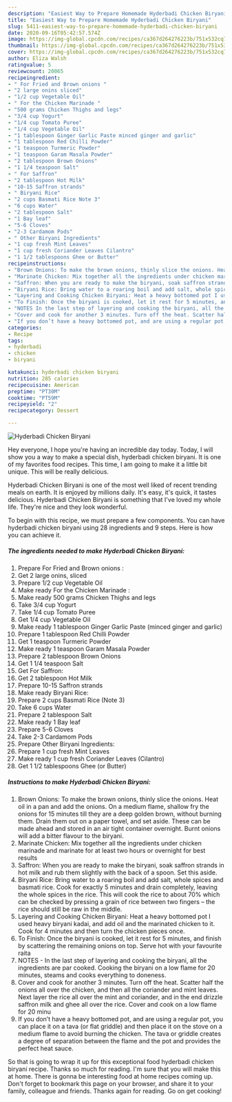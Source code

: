 ```yaml
---
description: "Easiest Way to Prepare Homemade Hyderbadi Chicken Biryani"
title: "Easiest Way to Prepare Homemade Hyderbadi Chicken Biryani"
slug: 5411-easiest-way-to-prepare-homemade-hyderbadi-chicken-biryani
date: 2020-09-16T05:42:57.574Z
image: https://img-global.cpcdn.com/recipes/ca367d264276223b/751x532cq70/hyderbadi-chicken-biryani-recipe-main-photo.jpg
thumbnail: https://img-global.cpcdn.com/recipes/ca367d264276223b/751x532cq70/hyderbadi-chicken-biryani-recipe-main-photo.jpg
cover: https://img-global.cpcdn.com/recipes/ca367d264276223b/751x532cq70/hyderbadi-chicken-biryani-recipe-main-photo.jpg
author: Eliza Walsh
ratingvalue: 5
reviewcount: 20065
recipeingredient:
- " For Fried and Brown onions "
- "2 large onins sliced"
- "1/2 cup Vegetable Oil"
- " For the Chicken Marinade "
- "500 grams Chicken Thighs and legs"
- "3/4 cup Yogurt"
- "1/4 cup Tomato Puree"
- "1/4 cup Vegetable Oil"
- "1 tablespoon Ginger Garlic Paste minced ginger and garlic"
- "1 tablespoon Red Chilli Powder"
- "1 teaspoon Turmeric Powder"
- "1 teaspoon Garam Masala Powder"
- "2 tablespoon Brown Onions"
- "1 1/4 teaspoon Salt"
- " For Saffron"
- "2 tablespoon Hot Milk"
- "10-15 Saffron strands"
- " Biryani Rice"
- "2 cups Basmati Rice Note 3"
- "6 cups Water"
- "2 tablespoon Salt"
- "1 Bay leaf"
- "5-6 Cloves"
- "2-3 Cardamom Pods"
- " Other Biryani Ingredients"
- "1 cup fresh Mint Leaves"
- "1 cup fresh Coriander Leaves Cilantro"
- "1 1/2 tablespoons Ghee or Butter"
recipeinstructions:
- "Brown Onions: To make the brown onions, thinly slice the onions. Heat oil in a pan and add the onions. On a medium flame, shallow fry the onions for 15 minutes till they are a deep golden brown, without burning them. Drain them out on a paper towel, and set aside. These can be made ahead and stored in an air tight container overnight. Burnt onions will add a bitter flavour to the biryani."
- "Marinate Chicken: Mix together all the ingredients under chicken marinade and marinate for at least two hours or overnight for best results"
- "Saffron: When you are ready to make the biryani, soak saffron strands in hot milk and rub them slightly with the back of a spoon. Set this aside."
- "Biryani Rice: Bring water to a roaring boil and add salt, whole spices and basmati rice. Cook for exactly 5 minutes and drain completely, leaving the whole spices in the rice. This will cook the rice to about 70% which can be checked by pressing a grain of rice between two fingers – the rice should still be raw in the middle."
- "Layering and Cooking Chicken Biryani: Heat a heavy bottomed pot I used heavy biryani kadai, and add oil and the marinated chicken to it. Cook for 4 minutes and then turn the chicken pieces once."
- "To Finish: Once the biryani is cooked, let it rest for 5 minutes, and finish by scattering the remaining onions on top. Serve hot with your favourite raita"
- "NOTES In the last step of layering and cooking the biryani, all the ingredients are par cooked. Cooking the biryani on a low flame for 20 minutes, steams and cooks everything to doneness."
- "Cover and cook for another 3 minutes. Turn off the heat. Scatter half the onions all over the chicken, and then all the coriander and mint leaves. Next layer the rice all over the mint and coriander, and in the end drizzle saffron milk and ghee all over the rice. Cover and cook on a low flame for 20 minu"
- "If you don’t have a heavy bottomed pot, and are using a regular pot, you can place it on a tava (or flat griddle) and then place it on the stove on a medium flame to avoid burning the chicken. The tava or griddle creates a degree of separation between the flame and the pot and provides the perfect heat sauce."
categories:
- Recipe
tags:
- hyderbadi
- chicken
- biryani

katakunci: hyderbadi chicken biryani 
nutrition: 285 calories
recipecuisine: American
preptime: "PT30M"
cooktime: "PT59M"
recipeyield: "2"
recipecategory: Dessert

---
```



![Hyderbadi Chicken Biryani](https://img-global.cpcdn.com/recipes/ca367d264276223b/751x532cq70/hyderbadi-chicken-biryani-recipe-main-photo.jpg)

Hey everyone, I hope you're having an incredible day today. Today, I will show you a way to make a special dish, hyderbadi chicken biryani. It is one of my favorites food recipes. This time, I am going to make it a little bit unique. This will be really delicious.



Hyderbadi Chicken Biryani is one of the most well liked of recent trending meals on earth. It is enjoyed by millions daily. It's easy, it's quick, it tastes delicious. Hyderbadi Chicken Biryani is something that I've loved my whole life. They're nice and they look wonderful.


To begin with this recipe, we must prepare a few components. You can have hyderbadi chicken biryani using 28 ingredients and 9 steps. Here is how you can achieve it.

<!--inarticleads1-->

##### The ingredients needed to make Hyderbadi Chicken Biryani:

1. Prepare  For Fried and Brown onions :
1. Get 2 large onins, sliced
1. Prepare 1/2 cup Vegetable Oil
1. Make ready  For the Chicken Marinade :
1. Make ready 500 grams Chicken Thighs and legs
1. Take 3/4 cup Yogurt
1. Take 1/4 cup Tomato Puree
1. Get 1/4 cup Vegetable Oil
1. Make ready 1 tablespoon Ginger Garlic Paste (minced ginger and garlic)
1. Prepare 1 tablespoon Red Chilli Powder
1. Get 1 teaspoon Turmeric Powder
1. Make ready 1 teaspoon Garam Masala Powder
1. Prepare 2 tablespoon Brown Onions
1. Get 1 1/4 teaspoon Salt
1. Get  For Saffron:
1. Get 2 tablespoon Hot Milk
1. Prepare 10-15 Saffron strands
1. Make ready  Biryani Rice:
1. Prepare 2 cups Basmati Rice (Note 3)
1. Take 6 cups Water
1. Prepare 2 tablespoon Salt
1. Make ready 1 Bay leaf
1. Prepare 5-6 Cloves
1. Take 2-3 Cardamom Pods
1. Prepare  Other Biryani Ingredients:
1. Prepare 1 cup fresh Mint Leaves
1. Make ready 1 cup fresh Coriander Leaves (Cilantro)
1. Get 1 1/2 tablespoons Ghee (or Butter)




<!--inarticleads2-->

##### Instructions to make Hyderbadi Chicken Biryani:

1. Brown Onions: To make the brown onions, thinly slice the onions. Heat oil in a pan and add the onions. On a medium flame, shallow fry the onions for 15 minutes till they are a deep golden brown, without burning them. Drain them out on a paper towel, and set aside. These can be made ahead and stored in an air tight container overnight. Burnt onions will add a bitter flavour to the biryani.
1. Marinate Chicken: Mix together all the ingredients under chicken marinade and marinate for at least two hours or overnight for best results
1. Saffron: When you are ready to make the biryani, soak saffron strands in hot milk and rub them slightly with the back of a spoon. Set this aside.
1. Biryani Rice: Bring water to a roaring boil and add salt, whole spices and basmati rice. Cook for exactly 5 minutes and drain completely, leaving the whole spices in the rice. This will cook the rice to about 70% which can be checked by pressing a grain of rice between two fingers – the rice should still be raw in the middle.
1. Layering and Cooking Chicken Biryani: Heat a heavy bottomed pot I used heavy biryani kadai, and add oil and the marinated chicken to it. Cook for 4 minutes and then turn the chicken pieces once.
1. To Finish: Once the biryani is cooked, let it rest for 5 minutes, and finish by scattering the remaining onions on top. Serve hot with your favourite raita
1. NOTES - In the last step of layering and cooking the biryani, all the ingredients are par cooked. Cooking the biryani on a low flame for 20 minutes, steams and cooks everything to doneness.
1. Cover and cook for another 3 minutes. Turn off the heat. Scatter half the onions all over the chicken, and then all the coriander and mint leaves. Next layer the rice all over the mint and coriander, and in the end drizzle saffron milk and ghee all over the rice. Cover and cook on a low flame for 20 minu
1. If you don’t have a heavy bottomed pot, and are using a regular pot, you can place it on a tava (or flat griddle) and then place it on the stove on a medium flame to avoid burning the chicken. The tava or griddle creates a degree of separation between the flame and the pot and provides the perfect heat sauce.




So that is going to wrap it up for this exceptional food hyderbadi chicken biryani recipe. Thanks so much for reading. I'm sure that you will make this at home. There is gonna be interesting food at home recipes coming up. Don't forget to bookmark this page on your browser, and share it to your family, colleague and friends. Thanks again for reading. Go on get cooking!
